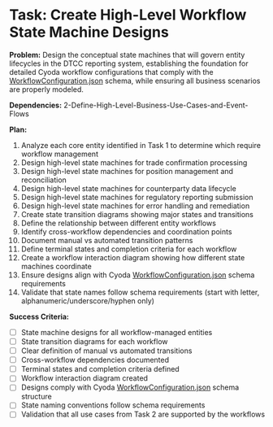 # Task: Create High-Level Workflow State Machine Designs

**Problem:** Design the conceptual state machines that will govern entity lifecycles in the DTCC reporting system, establishing the foundation for detailed Cyoda workflow configurations that comply with the [WorkflowConfiguration.json](../.ai/tasks/dtcc-reporting/schema/common/statemachine/conf/WorkflowConfiguration.json) schema, while ensuring all business scenarios are properly modeled.

**Dependencies:** 2-Define-High-Level-Business-Use-Cases-and-Event-Flows

**Plan:**
1. Analyze each core entity identified in Task 1 to determine which require workflow management
2. Design high-level state machines for trade confirmation processing
3. Design high-level state machines for position management and reconciliation
4. Design high-level state machines for counterparty data lifecycle
5. Design high-level state machines for regulatory reporting submission
6. Design high-level state machines for error handling and remediation
7. Create state transition diagrams showing major states and transitions
8. Define the relationship between different entity workflows
9. Identify cross-workflow dependencies and coordination points
10. Document manual vs automated transition patterns
11. Define terminal states and completion criteria for each workflow
12. Create a workflow interaction diagram showing how different state machines coordinate
13. Ensure designs align with Cyoda [WorkflowConfiguration.json](../.ai/tasks/dtcc-reporting/schema/common/statemachine/conf/WorkflowConfiguration.json) schema requirements
14. Validate that state names follow schema requirements (start with letter, alphanumeric/underscore/hyphen only)

**Success Criteria:**
- [ ] State machine designs for all workflow-managed entities
- [ ] State transition diagrams for each workflow
- [ ] Clear definition of manual vs automated transitions
- [ ] Cross-workflow dependencies documented
- [ ] Terminal states and completion criteria defined
- [ ] Workflow interaction diagram created
- [ ] Designs comply with Cyoda [WorkflowConfiguration.json](../.ai/tasks/dtcc-reporting/schema/common/statemachine/conf/WorkflowConfiguration.json) schema structure
- [ ] State naming conventions follow schema requirements
- [ ] Validation that all use cases from Task 2 are supported by the workflows

